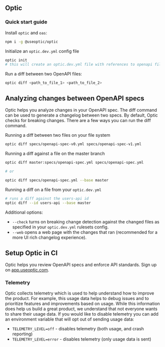 ## Optic

### Quick start guide

Install `optic` and `oas`:

```bash
npm i -g @useoptic/optic
```

Initialize an `optic.dev.yml` config file

```bash
optic init
# this will create an optic.dev.yml file with references to openapi files detected in the git repo
```

Run a diff between two OpenAPI files:

```bash
optic diff <path_to_file_1> <path_to_file_2>
```

## Analyzing changes between OpenAPI specs

Optic helps you analyze changes in your OpenAPI spec. The diff command can be used to generate a changelog between two specs. By default, Optic checks for breaking changes. There are a few ways you can run the diff command.

Running a diff between two files on your file system

```bash
optic diff specs/openapi-spec-v0.yml specs/openapi-spec-v1.yml
```

Running a diff against a file on the master branch

```bash
optic diff master:specs/openapi-spec.yml specs/openapi-spec.yml

# or

optic diff specs/openapi-spec.yml --base master
```

Running a diff on a file from your `optic.dev.yml`

```bash
# runs a diff against the users-api id
optic diff --id users-api --base master
```

Additional options:

- `--check` turns on breaking change detection against the changed files as specified in your `optic.dev.yml` rulesets config.
- `--web` opens a web page with the changes that ran (recommended for a more UI rich changelog experience).

## Setup Optic in CI

Optic helps you review OpenAPI specs and enforce API standards. Sign up on [app.useoptic.com](https://app.useoptic.com).

### Telemetry

Optic collects telemetry which is used to help understand how to improve the product. For example, this usage data helps to debug issues and to prioritize features and improvements based on usage. While this information does help us build a great product, we understand that not everyone wants to share their usage data. If you would like to disable telemetry you can add an environment variable that will opt out of sending usage data:

- `TELEMETRY_LEVEL=off` - disables telemetry (both usage, and crash reporting)
- `TELEMETRY_LEVEL=error` - disables telemetry (only usage data is sent)
